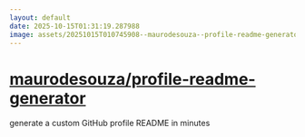 ```yaml
---
layout: default
date: 2025-10-15T01:31:19.287988
image: assets/20251015T010745908--maurodesouza--profile-readme-generator--20251015T010950720--cropped.png
---
```


# [maurodesouza/profile-readme-generator](https://github.com/maurodesouza/profile-readme-generator)

generate a custom GitHub profile README in minutes
